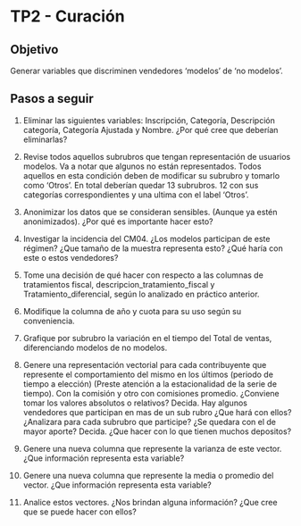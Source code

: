 # TP2 - Curación

## Objetivo
Generar variables que discriminen vendedores ‘modelos’ de ‘no modelos’.

## Pasos a seguir

1. Eliminar las siguientes variables: Inscripción, Categoría, Descripción categoría, Categoría Ajustada y Nombre. ¿Por qué cree que deberían eliminarlas?

2. Revise todos aquellos subrubros que tengan representación de usuarios modelos. Va a notar que algunos no están representados. Todos aquellos en esta condición deben de modificar su subrubro y tomarlo como ‘Otros’. En total deberían quedar 13 subrubros. 12 con sus categorías correspondientes y una ultima con el label ‘Otros’.

3. Anonimizar los datos que se consideran sensibles. (Aunque ya estén anonimizados). ¿Por qué es importante hacer esto?

4. Investigar la incidencia del CM04. ¿Los modelos participan de este régimen? ¿Que tamaño de la muestra representa esto? ¿Qué haría con este o estos vendedores?

5. Tome una decisión de qué hacer con respecto a las columnas de tratamientos fiscal, descripcion_tratamiento_fiscal y Tratamiento_diferencial, según lo analizado en práctico anterior.

6. Modifique la columna de año y cuota para su uso según su conveniencia.

7. Grafique por subrubro la variación en el tiempo del Total de ventas, diferenciando modelos de no modelos.

8. Genere una representación vectorial para cada contribuyente que represente el comportamiento del mismo en los últimos (periodo de tiempo a elección) (Preste atención a la estacionalidad de la serie de tiempo). Con la comisión y otro con comisiones promedio. ¿Conviene tomar los valores absolutos o relativos? Decida. Hay algunos vendedores que participan en mas de un sub rubro ¿Que hará con ellos? ¿Analizara para cada subrubro que participe? ¿Se quedara con el de mayor aporte? Decida.
¿Que hacer con lo que tienen muchos depositos?

9. Genere una nueva columna que represente la varianza de este vector. ¿Que información representa esta variable?

10. Genere una nueva columna que represente la media o promedio del vector. ¿Que información representa esta variable?

11. Analice estos vectores. ¿Nos brindan alguna información? ¿Que cree que se puede hacer con ellos?